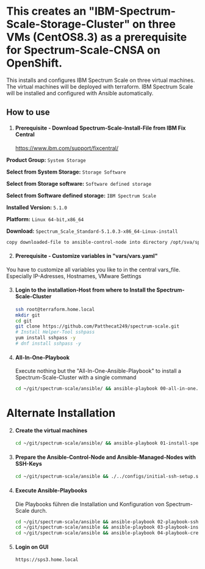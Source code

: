 # This creates an "IBM-Spectrum-Scale-Storage-Cluster" on three VMs (CentOS8.3) as a prerequisite for Spectrum-Scale-CNSA on OpenShift. 
This installs and configures IBM Spectrum Scale on three virtual machines. The virtual machines will be deployed with terraform. IBM Spectrum Scale will be installed and configured with Ansible automatically.



## How to use
1. #### Prerequisite - Download Spectrum-Scale-Install-File from IBM Fix Central
    https://www.ibm.com/support/fixcentral/

  **Product Group:** `System Storage`

  **Select from System Storage:** `Storage Software`

  **Select from Storage software:** `Software defined storage`

  **Select from Software defined storage:** `IBM Spectrum Scale`

  **Installed Version:** `5.1.0`

  **Platform:** `Linux 64-bit,x86_64`

  **Download:** `Spectrum_Scale_Standard-5.1.0.3-x86_64-Linux-install`


```bash
copy downloaded-file to ansible-control-node into directory /opt/sva/spectrumscale/
```

2. #### Prerequisite - Customize variables in "vars/vars.yaml"
You have to customize all variables you like to in the central vars_file. Especially IP-Adresses, Hostnames, VMware Settings

3. #### Login to the installation-Host from where to Install the Spectrum-Scale-Cluster

   ```bash
   ssh root@terraform.home.local
   mkdir git
   cd git
   git clone https://github.com/Patthecat249/spectrum-scale.git
   # Install Helper-Tool sshpass
   yum install sshpass -y
   # dnf install sshpass -y
   ```

   

4. #### All-In-One-Playbook

   Execute nothing but the "All-In-One-Ansible-Playbook" to install a Spectrum-Scale-Cluster with a single command

   ```bash
   cd ~/git/spectrum-scale/ansible/ && ansible-playbook 00-all-in-one.yaml
   ```



# Alternate Installation

2. #### Create the virtual machines

   ```bash
   cd ~/git/spectrum-scale/ansible/ && ansible-playbook 01-install-spectrum-scale-vms.yaml
   ```

   

3. #### Prepare the Ansible-Control-Node and Ansible-Managed-Nodes with SSH-Keys

   ```bash
   cd ~/git/spectrum-scale/ansible && ./../configs/initial-ssh-setup.sh
   ```

4. #### Execute Ansible-Playbooks

   Die Playbooks führen die Installation und Konfiguration von Spectrum-Scale durch.

   ```bash
   cd ~/git/spectrum-scale/ansible && ansible-playbook 02-playbook-ssh-prepare-setup.yml
   cd ~/git/spectrum-scale/ansible && ansible-playbook 03-playbook-install-spectrum-scale.yml
   cd ~/git/spectrum-scale/ansible && ansible-playbook 04-playbook-create-spectrum-scale-user.yml
   ```

5. #### Login on GUI

   ```bash
   https://sps3.home.local
   ```

   